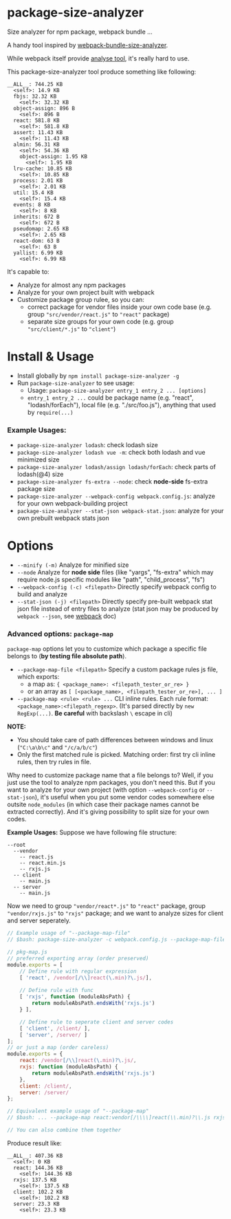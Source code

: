# package-size-analyzer
Size analyzer for npm package, webpack bundle ...

A handy tool inspired by [webpack-bundle-size-analyzer](https://github.com/robertknight/webpack-bundle-size-analyzer).

While webpack itself provide [analyse tool](http://webpack.github.com/analyse), it's really hard to use.

This package-size-analyzer tool produce something like following:

```
__ALL__: 744.25 KB
  <self>: 14.9 KB
  fbjs: 32.32 KB
    <self>: 32.32 KB
  object-assign: 896 B
    <self>: 896 B
  react: 581.8 KB
    <self>: 581.8 KB
  assert: 11.43 KB
    <self>: 11.43 KB
  almin: 56.31 KB
    <self>: 54.36 KB
    object-assign: 1.95 KB
      <self>: 1.95 KB
  lru-cache: 10.85 KB
    <self>: 10.85 KB
  process: 2.01 KB
    <self>: 2.01 KB
  util: 15.4 KB
    <self>: 15.4 KB
  events: 8 KB
    <self>: 8 KB
  inherits: 672 B
    <self>: 672 B
  pseudomap: 2.65 KB
    <self>: 2.65 KB
  react-dom: 63 B
    <self>: 63 B
  yallist: 6.99 KB
    <self>: 6.99 KB
```

It's capable to:

- Analyze for almost any npm packages
- Analyze for your own project built with webpack
- Customize package group rulee, so you can:
  - correct package for vendor files inside your own code base (e.g. group `"src/vendor/react.js"` to `"react"` package)
  - separate size groups for your own code (e.g. group `"src/client/*.js"` to `"client"`)


# Install & Usage

- Install globally by `npm install package-size-analyzer -g`
- Run `package-size-analyzer` to see usage:
  - Usage: `package-size-analyzer entry_1 entry_2 ... [options]`
  - `entry_1 entry_2 ...` could be package name (e.g. "react", "lodash/forEach"), local file (e.g. "./src/foo.js"), anything that used by `require(...)`

### Example Usages:

- `package-size-analyzer lodash`: check lodash size
- `package-size-analyzer lodash vue -m`: check both lodash and vue minimized size
- `package-size-analyzer lodash/assign lodash/forEach`: check parts of lodash(@4) size
- `package-size-analyzer fs-extra --node`: check **node-side** fs-extra package size
- `package-size-analyzer --webpack-config webpack.config.js`: analyze for your own webpack-building project
- `package-size-analyzer --stat-json webpack-stat.json`: analyze for your own prebuilt webpack stats json

# Options

- `--minify (-m)` Analyze for minified size
- `--node` Analyze for **node side** files (like "yargs", "fs-extra" which may require node.js specific modules like "path", "child_process", "fs")
- `--webpack-config (-c) <filepath>` Directly specify webpack config to build and analyze
- `--stat-json (-j) <filepath>` Directly specify pre-built webpack stat json file instead of entry files to analyze (stat json may be produced by `webpack --json`, see [webpack](http://webpack.github.io/docs/cli.html#json) doc)

### Advanced options: `package-map`

`package-map` options let you to customize which package a specific file belongs to (**by testing file absolute path**).

- `--package-map-file <filepath>` Specify a custom package rules js file, which exports:
  - a map as: `{ <package_name>: <filepath_tester_or_re> }`
  - or an array as `[ [<package_name>, <filepath_tester_or_re>], ... ]`
- `--package-map <rule> <rule> ...` CLI inline rules. Each rule format: `<package_name>:<filepath_regexp>`. (It's parsed directly by `new RegExp(...)`. **Be careful** with backslash `\` escape in cli)

**NOTE:**
  - You should take care of path differences between windows and linux (`"C:\a\b\c"` and `"/c/a/b/c"`)
  - Only the first matched rule is picked. Matching order: first try cli inline rules, then try rules in file.

Why need to customize package name that a file belongs to? Well, if you just use the tool to analyze npm packages, you don't need this. But if you want to analyze for your own project (with option `--webpack-config` or `--stat-json`), it's useful when you put some vendor codes somewhere else outsite `node_modules` (in which case their package names cannot be extracted correctly). And it's giving possibility to split size for your own codes.

**Example Usages:** Suppose we have following file structure:

```
--root
  --vendor
    -- react.js
    -- react.min.js
    -- rxjs.js
  -- client
    -- main.js
  -- server
    -- main.js
```

Now we need to group `"vendor/react*.js"` to `"react"` package, group `"vendor/rxjs.js"` to `"rxjs"` package; and we want to analyze sizes for client and server seperately.

```javascript
// Example usage of "--package-map-file"
// $bash: package-size-analyzer -c webpack.config.js --package-map-file pkg-map.js

// pkg-map.js
// preferred exporting array (order preserved)
module.exports = [
    // Define rule with regular expression
    [ 'react', /vendor[/\\]react(\.min)?\.js/],
    
    // Define rule with func
    [ 'rxjs', function (moduleAbsPath) {
        return moduleAbsPath.endsWith('rxjs.js')
    } ],

    // Define rule to seperate client and server codes
    [ 'client', /client/ ],
    [ 'server', /server/ ]
];
// or just a map (order careless)
module.exports = {
    react: /vendor[/\\]react(\.min)?\.js/,
    rxjs: function (moduleAbsPath) {
        return moduleAbsPath.endsWith('rxjs.js')
    },
    client: /client/,
    server: /server/
};

// Equivalent example usage of "--package-map"
// $bash: ... --package-map react:vendor[/\\\\]react(\\.min)?\\.js rxjs:rxjs\\.js$ client:client server:server

// You can also combine them together
```

Produce result like:

```
__ALL__: 407.36 KB
  <self>: 0 KB
  react: 144.36 KB
    <self>: 144.36 KB
  rxjs: 137.5 KB
    <self>: 137.5 KB
  client: 102.2 KB
    <self>: 102.2 KB
  server: 23.3 KB
    <self>: 23.3 KB
```
